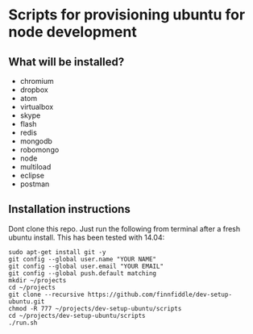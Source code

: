 # Scripts for provisioning ubuntu for node development

## What will be installed?

- chromium
- dropbox
- atom
- virtualbox
- skype
- flash
- redis
- mongodb
- robomongo
- node
- multiload
- eclipse
- postman

## Installation instructions

Dont clone this repo. Just run the following from terminal after a fresh ubuntu install. This has been tested with 14.04:

```
sudo apt-get install git -y
git config --global user.name "YOUR NAME"
git config --global user.email "YOUR EMAIL"
git config --global push.default matching
mkdir ~/projects
cd ~/projects
git clone --recursive https://github.com/finnfiddle/dev-setup-ubuntu.git
chmod -R 777 ~/projects/dev-setup-ubuntu/scripts
cd ~/projects/dev-setup-ubuntu/scripts
./run.sh
```
